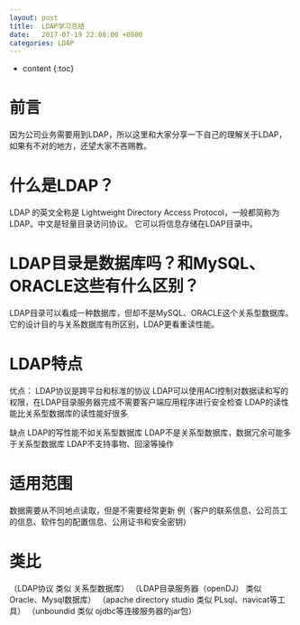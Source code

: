 ```yaml
---
layout: post
title:  LDAP学习总结
date:   2017-07-19 22:08:00 +0800
categories: LDAP
---
```


* content
{:toc}


前言
====================================
因为公司业务需要用到LDAP，所以这里和大家分享一下自己的理解关于LDAP，如果有不对的地方，还望大家不吝赐教。

什么是LDAP？
====================================
LDAP 的英文全称是 Lightweight Directory Access Protocol，一般都简称为 LDAP。中文是轻量目录访问协议。
它可以将信息存储在LDAP目录中。

LDAP目录是数据库吗？和MySQL、ORACLE这些有什么区别？
====================================
LDAP目录可以看成一种数据库，但却不是MySQL、ORACLE这个关系型数据库。它的设计目的与关系数据库有所区别，LDAP更看重读性能。

LDAP特点
====================================
优点：
LDAP协议是跨平台和标准的协议
LDAP可以使用ACI控制对数据读和写的权限，在LDAP目录服务器完成不需要客户端应用程序进行安全检查
LDAP的读性能比关系型数据库的读性能好很多

缺点
LDAP的写性能不如关系型数据库
LDAP不是关系型数据库，数据冗余可能多于关系型数据库
LDAP不支持事物、回滚等操作

适用范围
====================================
数据需要从不同地点读取，但是不需要经常更新
例（客户的联系信息、公司员工的信息、软件包的配置信息、公用证书和安全密钥）

类比
====================================
（LDAP协议 类似                           关系型数据库）
（LDAP目录服务器（openDJ）     类似        Oracle、Mysql数据库）
（apache directory studio     类似         PLsql、navicat等工具）
（unboundid                类似            ojdbc等连接服务器的jar包）
